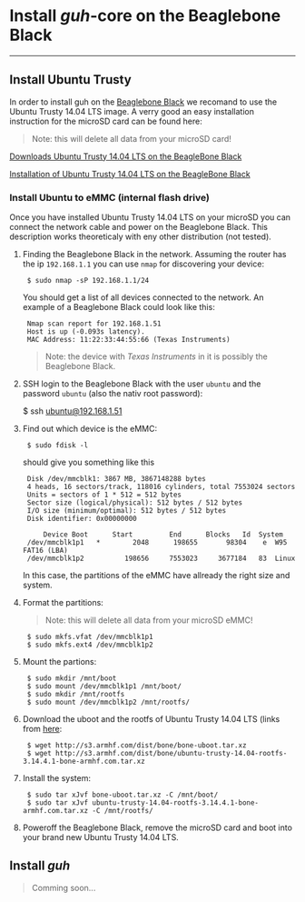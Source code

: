 # Install *guh*-core on the Beaglebone Black
--------------------------------------------
## Install Ubuntu Trusty
In order to install guh on the [Beaglebone Black](http://beagleboard.org/black) we recomand to use the Ubuntu Trusty 14.04 LTS image. A verry good an easy installation instruction for the microSD card can be found here: 

> Note: this will delete all data from your microSD card!

[Downloads Ubuntu Trusty 14.04 LTS on the BeagleBone Black](http://www.armhf.com/download/)

[Installation of Ubuntu Trusty 14.04 LTS on the BeagleBone Black](http://www.armhf.com/boards/beaglebone-black/bbb-sd-install/)

### Install Ubuntu to eMMC (internal flash drive)
Once you have installed Ubuntu Trusty 14.04 LTS on your microSD you can connect the network cable and power on the Beaglebone Black. This description works theoreticaly with eny other distribution (not tested).

1. Finding the Beaglebone Black in the network. Assuming the router has the ip `192.168.1.1` you can use `nmap` for discovering your device:
    
        $ sudo nmap -sP 192.168.1.1/24
    
    You should get a list of all devices connected to the network. An example of a Beaglebone Black could look like this:
    
        Nmap scan report for 192.168.1.51
        Host is up (-0.093s latency).
        MAC Address: 11:22:33:44:55:66 (Texas Instruments)
        
    > Note: the device with *Texas Instruments* in it is possibly the Beaglebone Black.

2. SSH login to the Beaglebone Black with the user `ubuntu` and the password `ubuntu` (also the nativ root password): 
        
    $ ssh ubuntu@192.168.1.51
        
3. Find out which device is the eMMC:
    
        $ sudo fdisk -l
        
    should give you something like this
    
        Disk /dev/mmcblk1: 3867 MB, 3867148288 bytes
        4 heads, 16 sectors/track, 118016 cylinders, total 7553024 sectors
        Units = sectors of 1 * 512 = 512 bytes
        Sector size (logical/physical): 512 bytes / 512 bytes
        I/O size (minimum/optimal): 512 bytes / 512 bytes
        Disk identifier: 0x00000000
        
            Device Boot      Start         End      Blocks   Id  System
        /dev/mmcblk1p1   *        2048      198655       98304    e  W95 FAT16 (LBA)
        /dev/mmcblk1p2          198656     7553023     3677184   83  Linux

    In this case, the partitions of the eMMC have allready the right size and system.

4. Format the partitions:
    > Note: this will delete all data from your microSD eMMC!
    
        $ sudo mkfs.vfat /dev/mmcblk1p1
        $ sudo mkfs.ext4 /dev/mmcblk1p2
    
5. Mount the partions:
    
        $ sudo mkdir /mnt/boot
        $ sudo mount /dev/mmcblk1p1 /mnt/boot/
        $ sudo mkdir /mnt/rootfs
        $ sudo mount /dev/mmcblk1p2 /mnt/rootfs/
    
6. Download the uboot and the rootfs of Ubuntu Trusty 14.04 LTS (links from [here](http://www.armhf.com/download/):
    
        $ wget http://s3.armhf.com/dist/bone/bone-uboot.tar.xz
        $ wget http://s3.armhf.com/dist/bone/ubuntu-trusty-14.04-rootfs-3.14.4.1-bone-armhf.com.tar.xz
    
7. Install the system:
    
        $ sudo tar xJvf bone-uboot.tar.xz -C /mnt/boot/
        $ sudo tar xJvf ubuntu-trusty-14.04-rootfs-3.14.4.1-bone-armhf.com.tar.xz -C /mnt/rootfs/
    
8. Poweroff the Beaglebone Black, remove the microSD card and boot into your brand new Ubuntu Trusty 14.04 LTS.

## Install *guh*

> Comming soon...











